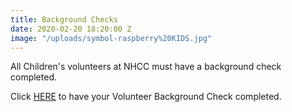 ```yaml
---
title: Background Checks
date: 2020-02-20 18:20:00 Z
image: "/uploads/symbol-raspberry%20KIDS.jpg"
---
```


All Children's volunteers at NHCC must have a background check completed. 

Click [HERE](https://www.ministryopportunities.org/Application.aspx?oid=64157) to have your Volunteer Background Check completed. 